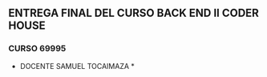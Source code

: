 ## ENTREGA FINAL DEL CURSO BACK END II CODER HOUSE ##
### CURSO 69995 ###
* DOCENTE SAMUEL TOCAIMAZA *
